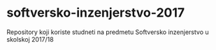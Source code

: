 # softversko-inzenjerstvo-2017
Repository koji koriste studneti na predmetu Softversko inzenjerstvo u skolskoj 2017/18
